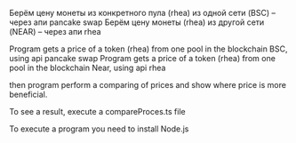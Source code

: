Берём цену монеты из конкретного пула (rhea) из одной сети (BSC) – через апи pancake swap
Берём цену монеты (rhea) из другой сети (NEAR) – через апи rhea

Program gets a price of a token (rhea) from one pool in the blockchain BSC, using api pancake swap
Program gets a price of a token (rhea) from one pool in the blockchain Near, using api rhea

then program perform a comparing of prices and show where price is more beneficial.

To see a result, execute a compareProces.ts file

To execute a program you need to install Node.js

